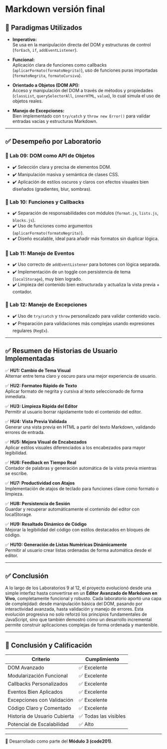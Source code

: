 # Markdown versión final

## 🧠 Paradigmas Utilizados

- **Imperativo:**  
  Se usa en la manipulación directa del DOM y estructuras de control (`forEach`, `if`, `addEventListener`).

- **Funcional:**  
  Aplicación clara de funciones como callbacks (`aplicarFormato(formatoNegrita)`), uso de funciones puras importadas (`formatoNegrita`, `formatoCursiva`).

- **Orientado a Objetos (DOM API):**  
  Acceso y manipulación del DOM a través de métodos y propiedades (`classList`, `querySelectorAll`, `innerHTML`, `value`), lo cual simula el uso de objetos reales.

- **Manejo de Excepciones:**  
  Bien implementado con `try/catch` y `throw new Error()` para validar entradas vacías y estructuras Markdown.

---

## ✅ Desempeño por Laboratorio

### 🔹 Lab 09: DOM como API de Objetos

- ✔️ Selección clara y precisa de elementos DOM.  
- ✔️ Manipulación masiva y semántica de clases CSS.  
- ✔️ Aplicación de estilos oscuros y claros con efectos visuales bien diseñados (gradientes, blur, sombras).  

### 🔹 Lab 10: Funciones y Callbacks

- ✔️ Separación de responsabilidades con módulos (`format.js`, `lists.js`, `blocks.js`).  
- ✔️ Uso de funciones como argumentos (`aplicarFormato(formatoNegrita)`).  
- ✔️ Diseño escalable, ideal para añadir más formatos sin duplicar lógica.  

### 🔹 Lab 11: Manejo de Eventos

- ✔️ Uso correcto de `addEventListener` para botones con lógica separada.  
- ✔️ Implementación de un toggle con persistencia de tema (`localStorage`), muy bien logrado.  
- ✔️ Limpieza del contenido bien estructurada y actualiza la vista previa + contador.  

### 🔹 Lab 12: Manejo de Excepciones

- ✔️ Uso de `try/catch` y `throw` personalizado para validar contenido vacío.  
- ✔️ Preparación para validaciones más complejas usando expresiones regulares (`RegEx`).  

---

## ✅ Resumen de Historias de Usuario Implementadas

✅ **HU1: Cambio de Tema Visual**  
Alternar entre tema claro y oscuro para una mejor experiencia de usuario.

✅ **HU2: Formateo Rápido de Texto**  
Aplicar formato de negrita y cursiva al texto seleccionado de forma inmediata.

✅ **HU3: Limpieza Rápida del Editor**  
Permitir al usuario borrar rápidamente todo el contenido del editor.

✅ **HU4: Vista Previa Validada**  
Generar una vista previa en HTML a partir del texto Markdown, validando errores de entrada.

✅ **HU5: Mejora Visual de Encabezados**  
Aplicar estilos visuales diferenciados a los encabezados para mayor legibilidad.

✅ **HU6: Feedback en Tiempo Real**  
Contador de palabras y generación automática de la vista previa mientras se escribe.

✅ **HU7: Productividad con Atajos**  
Implementación de atajos de teclado para funciones clave como formato o limpieza.

✅ **HU8: Persistencia de Sesión**  
Guardar y recuperar automáticamente el contenido del editor con localStorage.

✅ **HU9: Resaltado Dinámico de Código**  
Mejorar la legibilidad del código con estilos destacados en bloques de código.

✅ **HU10: Generación de Listas Numéricas Dinámicamente**  
Permitir al usuario crear listas ordenadas de forma automática desde el editor.

---

## ✅ Conclusión

A lo largo de los Laboratorios 9 al 12, el proyecto evolucionó desde una simple interfaz hasta convertirse en un **Editor Avanzado de Markdown en Vivo**, completamente funcional y robusto. Cada laboratorio aportó una capa de complejidad: desde manipulación básica del DOM, pasando por interactividad avanzada, hasta validación y manejo de errores. Esta evolución progresiva no solo reforzó los principios fundamentales de JavaScript, sino que también demostró cómo un desarrollo incremental permite construir aplicaciones complejas de forma ordenada y mantenible.

---
## 🏁 Conclusión y Calificación

| **Criterio**                    | **Cumplimiento** |
|--------------------------------|------------------|
| DOM Avanzado                   | ✅ Excelente      |
| Modularización Funcional       | ✅ Excelente      |
| Callbacks Personalizados       | ✅ Excelente      |
| Eventos Bien Aplicados         | ✅ Excelente      |
| Excepciones con Validación     | ✅ Excelente      |
| Código Claro y Comentado       | ✅ Excelente      |
| Historia de Usuario Cubierta   | ✅ Todas las visibles |
| Potencial de Escalabilidad     | ✅ Alto           |


---

🎯 Desarrollado como parte del **Módulo 3 (code201)**.

